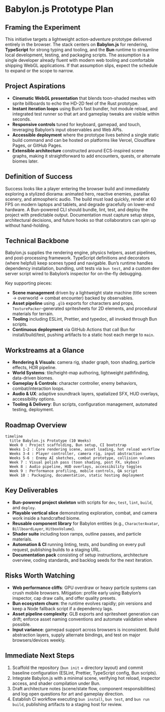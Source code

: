 # Babylon.js Prototype Plan

## Framing the Experiment
This initiative targets a lightweight action-adventure prototype delivered entirely in the browser. The stack centers on **Babylon.js** for rendering, **TypeScript** for strong typing and tooling, and the **Bun** runtime to streamline local development, testing, and packaging scripts. The assumption is a single developer already fluent with modern web tooling and comfortable shipping WebGL applications. If that assumption slips, expect the schedule to expand or the scope to narrow.

## Project Aspirations
- **Cinematic WebGL presentation** that blends toon-shaded meshes with sprite billboards to echo the HD-2D feel of the Rust prototype.
- **Instant iteration loops** using Bun’s fast bundler, hot module reload, and integrated test runner so that art and gameplay tweaks are visible within seconds.
- **Responsive controls** tuned for keyboard, gamepad, and touch, leveraging Babylon’s input observables and Web APIs.
- **Accessible deployment** where the prototype lives behind a single static build command and can be hosted on platforms like Vercel, Cloudflare Pages, or GitHub Pages.
- **Extensible architecture** constructed around ECS-inspired scene graphs, making it straightforward to add encounters, quests, or alternate biomes later.

## Definition of Success
Success looks like a player entering the browser build and immediately exploring a stylized diorama: animated hero, reactive enemies, parallax scenery, and atmospheric audio. The build must load quickly, render at 60 FPS on modern laptops and tablets, and degrade gracefully on lower-end hardware. A Bun-powered CLI should bundle, lint, test, and deploy the project with predictable output. Documentation must capture setup steps, architectural decisions, and future hooks so that collaborators can spin up without hand-holding.

## Technical Backbone
Babylon.js supplies the rendering engine, physics helpers, asset pipelines, and post-processing framework. TypeScript definitions and decorators (where helpful) keep scenes typed and navigable. Bun’s runtime handles dependency installation, bundling, unit tests via `bun test`, and a custom dev server script wired to Babylon’s inspector for on-the-fly debugging.

Key supporting pieces:
- **Scene management** driven by a lightweight state machine (title screen → overworld → combat encounter) backed by observables.
- **Asset pipeline** using `.glb` exports for characters and props, `TexturePacker`-generated spritesheets for 2D elements, and procedural materials for terrain.
- **Tooling** including ESLint, Prettier, and typedoc, all invoked through Bun scripts.
- **Continuous deployment** via GitHub Actions that call Bun for install/build/test, pushing artifacts to a static host each merge to `main`.

## Workstreams at a Glance
- **Rendering & Visuals**: camera rig, shader graph, toon shading, particle effects, HDR pipeline.
- **World Systems**: tile/height-map authoring, lightweight pathfinding, data-driven biomes.
- **Gameplay & Controls**: character controller, enemy behaviors, combat/interaction loops.
- **Audio & UX**: adaptive soundtrack layers, spatialized SFX, HUD overlays, accessibility options.
- **Tooling & Delivery**: Bun scripts, configuration management, automated testing, deployment.

## Roadmap Overview

```mermaid
timeline
  title Babylon.js Prototype (10 Weeks)
  Week 0 : Project scaffolding, Bun setup, CI bootstrap
  Weeks 1-2 : Core rendering scene, asset loading, hot reload workflow
  Weeks 3-4 : Player controller, camera rig, input abstraction
  Weeks 5-6 : Enemy AI sketches, combat prototype, collision volumes
  Week 7 : Visual polish pass (toon shading, post FX, skybox)
  Week 8 : Audio pipeline, HUD overlays, accessibility toggles
  Week 9 : Performance profiling, mobile controls, QA script
  Week 10 : Packaging, documentation, static hosting deployment
```

## Key Deliverables
- **Bun-powered project skeleton** with scripts for `dev`, `test`, `lint`, `build`, and `deploy`.
- **Playable vertical slice** demonstrating exploration, combat, and camera work inside a handcrafted biome.
- **Reusable component library** for Babylon entities (e.g., `CharacterAvatar`, `BillboardLayer`, `HitboxVolume`).
- **Shader suite** including toon ramps, outline passes, and particle materials.
- **Automation & CI** running linting, tests, and bundling on every pull request, publishing builds to a staging URL.
- **Documentation pack** consisting of setup instructions, architecture overview, coding standards, and backlog seeds for the next iteration.

## Risks Worth Watching
- **Web performance cliffs**: GPU overdraw or heavy particle systems can crush mobile browsers. Mitigation: profile early using Babylon’s inspector, cap draw calls, and offer quality presets.
- **Bun ecosystem churn**: the runtime evolves rapidly; pin versions and keep a Node fallback script if a dependency lags.
- **Asset pipeline complexity**: GLB exports and spritesheet generation can drift; enforce asset naming conventions and automate validation where possible.
- **Input variance**: gamepad support across browsers is inconsistent. Build abstraction layers, supply alternate bindings, and test on major browsers/devices weekly.

## Immediate Next Steps
1. Scaffold the repository (`bun init` + directory layout) and commit baseline configuration (ESLint, Prettier, TypeScript config, Bun scripts).
2. Integrate Babylon.js with a minimal scene, verifying hot reload, inspector access, and shader compilation under Bun.
3. Draft architecture notes (scene/state flow, component responsibilities) and log open questions for art and gameplay direction.
4. Establish CI workflow executing `bun install`, `bun test`, and `bun run build`, publishing artifacts to a staging host for review.
